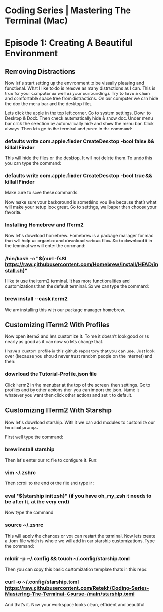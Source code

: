 # Coding Series | Mastering The Terminal (Mac)

# Episode 1: Creating A Beautiful Environment

## Removing Distractions

Now let's start setting up the environment to be visually pleasing and functional. What I like to do is remove as many distractions as I can. This is true for your computer as well as your surroundings. Try to have a clean and comfortable space free from distractions. On our computer we can hide the doc the menu bar and the desktop files. 

Lets click the apple in the top left corner. Go to system settings. Down to Desktop & Dock. Then check automatically hide & show doc. Under menu bar click the selection by automatically hide and show the menu bar. Click always. Then lets go to the terminal and paste in the command:

### defaults write com.apple.finder CreateDesktop -bool false && killall Finder

This will hide the files on the desktop. It will not delete them. To undo this you can type the command:

### defaults write com.apple.finder CreateDesktop -bool true && killall Finder
                 
Make sure to save these commands.

Now make sure your background is something you like because that’s what will make your setup look great. Go to settings, wallpaper then choose your favorite. 

### Installing Homebrew and ITerm2

Now let's download homebrew. Homebrew is a package manager for mac that will help us organize and download various files. So to download it in the terminal we will enter the command:

### /bin/bash -c "$(curl -fsSL https://raw.githubusercontent.com/Homebrew/install/HEAD/install.sh)"

I like to use the iterm2 terminal. It has more functionalities and customizations than the default terminal. So we can type the command: 

### brew install --cask iterm2 

We are installing this with our package manager homebrew. 

## Customizing ITerm2 With Profiles

Now open iterm2 and lets customize it. To me it doesn’t look good or as nearly as good as it can now so lets change that. 

I have a custom profile in this github repository that you can use. Just look over (because you should never trust random people on the internet) and then:

### download the Tutorial-Profile.json file

Click iterm2 in the menubar at the top of the screen, then settings. Go to profiles and by other actions then you can import the json. Name it whatever you want then click other actions and set it to default.  

## Customizing ITerm2 With Starship

Now let's download starship. With it we can add modules to customize our terminal prompt.

First well type the command:

### brew install starship

Then let's enter our rc file to configure it. Run:

### vim ~/.zshrc

Then scroll to the end of the file and type in:

### eval "$(starship init zsh)" (if you have oh_my_zsh it needs to be after it, at the very end)

Now type the command:

### source ~/.zshrc 

This will apply the changes or you can restart the terminal. Now lets create a .toml file which is where we will add in our starship customizations. Type the command:

### mkdir -p ~/.config && touch ~/.config/starship.toml

Then you can copy this basic customization template thats in this repo:

### curl -o ~/.config/starship.toml https://raw.githubusercontent.com/Retekh/Coding-Series-Mastering-The-Terminal-Course-/main/starship.toml

And that’s it. Now your workspace looks clean, efficient and beautiful.
